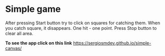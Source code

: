 # Simple game
After pressing Start button try to click on squares for catching them. 
When you catch square, it disappears. 
One hit - one point.
Press Stop button to clear all area. 

**To see the app click on this link** https://sergiosmdev.github.io/simple-canvas/
